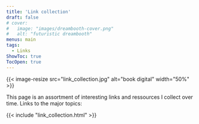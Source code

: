 ```yaml
---
title: 'Link collection'
draft: false
# cover:
#   image: "images/dreambooth-cover.png"
#   alt: "futuristic dreambooth"
menus: main
tags: 
  - Links
ShowToc: true
TocOpen: true
---
```


{{< image-resize src="link_collection.jpg" alt="book digital" width="50%" >}}

This page is an assortment of interesting links and ressources I collect over time.
Links to the major topics:

{{< include "link_collection.html" >}}

